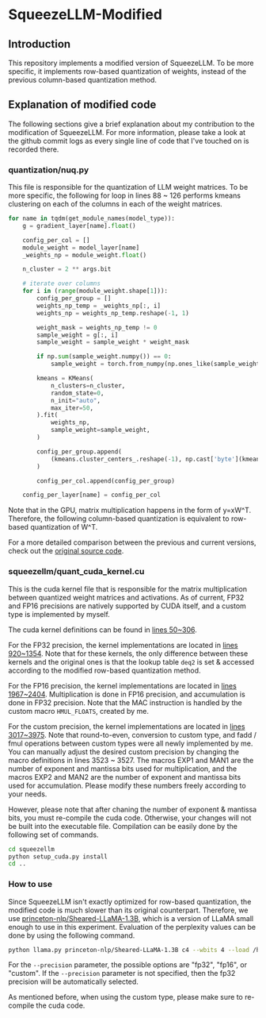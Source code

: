 # SqueezeLLM-Modified

## Introduction
This repository implements a modified version of SqueezeLLM. To be more specific, it implements row-based quantization of weights, instead of the previous column-based quantization method.

## Explanation of modified code

The following sections give a brief explanation about my contribution to the modification of SqueezeLLM. For more information, please take a look at the github commit logs as every single line of code that I've touched on is recorded there.

### quantization/nuq.py

This file is responsible for the quantization of LLM weight matrices. To be more specific, the following for loop in lines 88 ~ 126 performs kmeans clustering on each of the columns in each of the weight matrices.

```python
for name in tqdm(get_module_names(model_type)):
    g = gradient_layer[name].float()

    config_per_col = []
    module_weight = model_layer[name]
    _weights_np = module_weight.float()

    n_cluster = 2 ** args.bit

    # iterate over columns
    for i in (range(module_weight.shape[1])):
        config_per_group = []
        weights_np_temp = _weights_np[:, i]
        weights_np = weights_np_temp.reshape(-1, 1)

        weight_mask = weights_np_temp != 0
        sample_weight = g[:, i]
        sample_weight = sample_weight * weight_mask

        if np.sum(sample_weight.numpy()) == 0:
            sample_weight = torch.from_numpy(np.ones_like(sample_weight))

        kmeans = KMeans(
            n_clusters=n_cluster, 
            random_state=0, 
            n_init="auto", 
            max_iter=50,
        ).fit(
            weights_np, 
            sample_weight=sample_weight,
        )

        config_per_group.append(
            (kmeans.cluster_centers_.reshape(-1), np.cast['byte'](kmeans.labels_))
        )

        config_per_col.append(config_per_group)

    config_per_layer[name] = config_per_col
```
Note that in the GPU, matrix multiplication happens in the form of y=xW^T. Therefore, the following column-based quantization is equivalent to row-based quantization of W^T.

For a more detailed comparison between the previous and current versions, check out the [original source code](https://github.com/losif63/SqueezeLLM_modified/blob/9e7aaed0f64becdec8e5eec7916efc9d2ae87f00/quantization/nuq.py).


### squeezellm/quant_cuda_kernel.cu

This is the cuda kernel file that is responsible for the matrix multiplication between quantized weight matrices and activations. As of current, FP32 and FP16 precisions are natively supported by CUDA itself, and a custom type is implemented by myself. 

The cuda kernel definitions can be found in [lines 50~306](https://github.com/losif63/SqueezeLLM_modified/blob/main/squeezellm/quant_cuda_kernel.cu?plain=1#L50-L306).

For the FP32 precision, the kernel implementations are located in [lines 920~1354](https://github.com/losif63/SqueezeLLM_modified/blob/main/squeezellm/quant_cuda_kernel.cu?plain=1#L920-L1354). Note that for these kernels, the only difference between these kernels and the original ones is that the lookup table ```deq2``` is set & accessed according to the modified row-based quantization method. 

For the FP16 precision, the kernel implementations are located in [lines 1967~2404](https://github.com/losif63/SqueezeLLM_modified/blob/main/squeezellm/quant_cuda_kernel.cu?plain=1#L1967-L2404). Multiplication is done in FP16 precision, and accumulation is done in FP32 precision. Note that the MAC instruction is handled by the custom macro `HMUL_FLOATS`, created by me.

For the custom precision, the kernel implementations are located in [lines 3017~3975](https://github.com/losif63/SqueezeLLM_modified/blob/main/squeezellm/quant_cuda_kernel.cu?plain=1#L3017-L3975). Note that round-to-even, conversion to custom type, and fadd / fmul operations between custom types were all newly implemented by me. You can manually adjust the desired custom precision by changing the macro definitions in lines 3523 ~ 3527. The macros EXP1 and MAN1 are the number of exponent and mantissa bits used for multiplication, and the macros EXP2 and MAN2 are the number of exponent and mantissa bits used for accumulation. Please modify these numbers freely according to your needs. 

However, please note that after chaning the number of exponent & mantissa bits, you must re-compile the cuda code. Otherwise, your changes will not be built into the executable file. Compilation can be easily done by the following set of commands.

```bash
cd squeezellm
python setup_cuda.py install
cd ..
```

### How to use

Since SqueezeLLM isn't exactly optimized for row-based quantization, the modified code is much slower than its original counterpart. Therefore, we use [princeton-nlp/Sheared-LLaMA-1.3B](https://huggingface.co/princeton-nlp/Sheared-LLaMA-1.3B), which is a version of LLaMA small enough to use in this experiment. Evaluation of the perplexity values can be done by using the following command.

```bash
python llama.py princeton-nlp/Sheared-LLaMA-1.3B c4 --wbits 4 --load /home/sslunder7/SqueezeLLM-params/PACKED_CKPT_PATH_NEW/sheared-llama-1b-w4-s0.pt --precision fp16 --eval
```

For the `--precision` parameter, the possible options are "fp32", "fp16", or "custom". If the `--precision` parameter is not specified, then the fp32 precision will be automatically selected.

As mentioned before, when using the custom type, please make sure to re-compile the cuda code.
